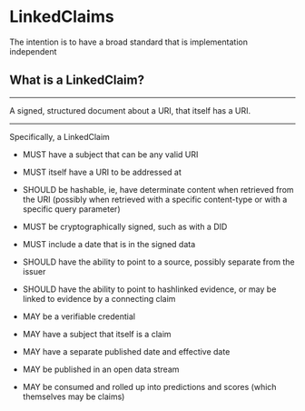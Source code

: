 # LinkedClaims

The intention is to have a broad standard that is implementation independent

## What is a LinkedClaim?

---

 A signed, structured document about a URI, that itself has a URI.

---

Specifically, a LinkedClaim

* MUST have a subject that can be any valid URI

* MUST itself have a URI to be addressed at

* SHOULD be hashable, ie, have determinate content when retrieved from the URI
 (possibly when retrieved with a specific content-type or with a specific query parameter)

* MUST be cryptographically signed, such as with a DID

* MUST include a date that is in the signed data

* SHOULD have the ability to point to a source, possibly separate from the issuer

* SHOULD have the ability to point to hashlinked evidence, or may be linked to evidence by a connecting claim

* MAY be a verifiable credential

* MAY have a subject that itself is a claim

* MAY have a separate published date and effective date

* MAY be published in an open data stream

* MAY be consumed and rolled up into predictions and scores (which themselves may be claims)
